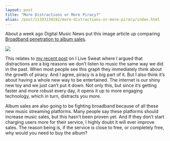 ```yaml
---
layout: post
title: "More Distractions or More Piracy?"
alias: /post/11193134192/more-distractions-or-more-piracy/index.html
---
```


About a week ago Digital Music News put this image article up comparing [Broadband penetration to album sales](http://digitalmusicnews.com/stories/100211broadband#X9SmwpzKHFQOCH_u2vyKcQ).

<p class="image">
  <img src="http://media.tumblr.com/tumblr_lsrgzyBUh51qlyu5j.jpg"/>
</p>

This relates to [my recent post](http://ilivesweat.tumblr.com/post/10771739680/digital-and-vinyl-serve-two-different-purposes) on I Live Sweat where I argued that distractions are a big reasons we don’t listen to music the same way we did in the past. When most people see this graph they immediately think about the growth of piracy. And I agree, piracy is a big part of it. But I also think it’s about having a whole new way to be entertained. The internet is our shiny new toy and we just can’t put it down. Not only this, but since it’s getting faster and more robust every day, it opens it up to more engaging technology, which in turn, distracts you more.

Album sales are also going to be fighting broadband because of all these new music streaming platforms. Many people say these platforms should increase music sales, but this hasn’t been proven yet. And If they don’t start charging users more for their service, I highly doubt it will ever improve sales. The reason being is, if the service is close to free, or completely free, why would you need to buy the album?